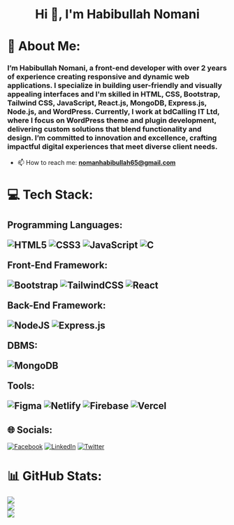 <h1 align="center">Hi 👋, I'm Habibullah Nomani</h1>


# 💫 About Me:
<h3> I’m Habibullah Nomani, a front-end developer with over 2 years of experience creating responsive and dynamic web applications. I specialize in building user-friendly and visually appealing interfaces and I'm skilled in HTML, CSS, Bootstrap, Tailwind CSS, JavaScript, React.js, MongoDB, Express.js, Node.js, and WordPress. Currently, I work at bdCalling IT Ltd, where I focus on WordPress theme and plugin development, delivering custom solutions that blend functionality and design. I’m committed to innovation and excellence, crafting impactful digital experiences that meet diverse client needs.
</h3>

- 📫 How to reach me: **nomanhabibullah65@gmail.com**

# 💻 Tech Stack:
<h2>

Programming Languages:

![HTML5](https://img.shields.io/badge/html5-%23E34F26.svg?style=for-the-badge&logo=html5&logoColor=white) ![CSS3](https://img.shields.io/badge/css3-%231572B6.svg?style=for-the-badge&logo=css3&logoColor=white) ![JavaScript](https://img.shields.io/badge/javascript-%23323330.svg?style=for-the-badge&logo=javascript&logoColor=%23F7DF1E) ![C](https://img.shields.io/badge/c-%2300599C.svg?style=for-the-badge&logo=c&logoColor=white)

Front-End Framework:

![Bootstrap](https://img.shields.io/badge/bootstrap-%23563D7C.svg?style=for-the-badge&logo=bootstrap&logoColor=white)
![TailwindCSS](https://img.shields.io/badge/tailwindcss-%2338B2AC.svg?style=for-the-badge&logo=tailwind-css&logoColor=white) ![React](https://img.shields.io/badge/react-%2320232a.svg?style=for-the-badge&logo=react&logoColor=%2361DAFB)  


Back-End Framework:

![NodeJS](https://img.shields.io/badge/node.js-6DA55F?style=for-the-badge&logo=node.js&logoColor=white) ![Express.js](https://img.shields.io/badge/express.js-%23404d59.svg?style=for-the-badge&logo=express&logoColor=%2361DAFB)

DBMS: 

![MongoDB](https://img.shields.io/badge/MongoDB-%234ea94b.svg?style=for-the-badge&logo=mongodb&logoColor=white)

Tools:

![Figma](https://img.shields.io/badge/figma-%23F24E1E.svg?style=for-the-badge&logo=figma&logoColor=white) ![Netlify](https://img.shields.io/badge/netlify-%23000000.svg?style=for-the-badge&logo=netlify&logoColor=#00C7B7) ![Firebase](https://img.shields.io/badge/firebase-%23039BE5.svg?style=for-the-badge&logo=firebase) ![Vercel](https://img.shields.io/badge/vercel-%23000000.svg?style=for-the-badge&logo=vercel&logoColor=white)



</h2>


## 🌐 Socials:
[![Facebook](https://img.shields.io/badge/Facebook-%231877F2.svg?logo=Facebook&logoColor=white)](https://www.facebook.com/habibullahNomani121/) [![LinkedIn](https://img.shields.io/badge/LinkedIn-%230077B5.svg?logo=linkedin&logoColor=white)](https://www.linkedin.com/in/habibullah-nomani/) [![Twitter](https://img.shields.io/badge/Twitter-%231DA1F2.svg?logo=Twitter&logoColor=white)](https://twitter.com/Hnomani121) 


# 📊 GitHub Stats:
![](https://github-readme-stats.vercel.app/api?username=habibullah6&theme=midnight-purple&hide_border=true&locale=en)<br/>
![](https://github-readme-streak-stats.herokuapp.com/?user=habibullah6&theme=midnight-purple&hide_border=true)<br/>
![](https://github-readme-stats.vercel.app/api/top-langs/?username=habibullah6&theme=midnight-purple&hide_border=true&include_all_commits=true&count_private=true&layout=compact)








